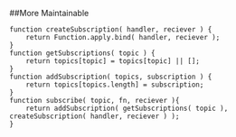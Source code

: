 ##More Maintainable

    function createSubscription( handler, reciever ) {
        return Function.apply.bind( handler, reciever );
    }
    function getSubscriptions( topic ) {
        return topics[topic] = topics[topic] || [];
    }
    function addSubscription( topics, subscription ) {
        return topics[topics.length] = subscription;
    }
    function subscribe( topic, fn, reciever ){
        return addSubscription( getSubscriptions( topic ), createSubscription( handler, reciever ) );
    }
